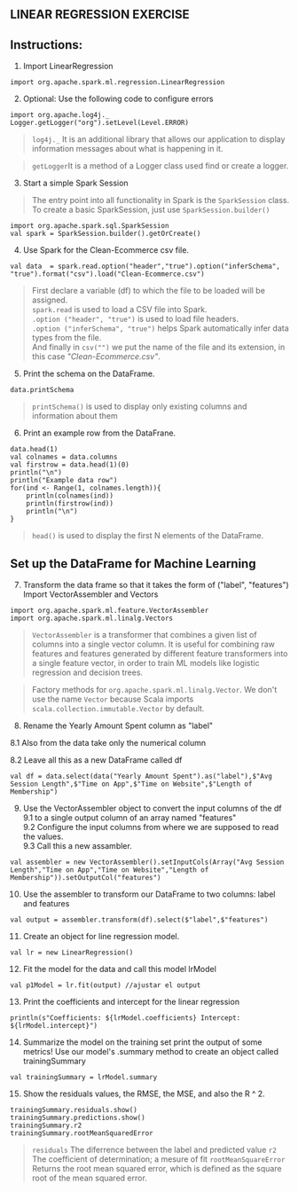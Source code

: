
## LINEAR REGRESSION EXERCISE

## Instructions: 

1. Import LinearRegression
~~~
import org.apache.spark.ml.regression.LinearRegression
~~~

2. Optional: Use the following code to configure errors 
~~~
import org.apache.log4j._
Logger.getLogger("org").setLevel(Level.ERROR)
~~~
>`log4j._` It is an additional library that allows our application to display information messages about what is happening in it. 

>`getLogger`It is a method of a Logger class used find or create a logger. 

3. Start a simple Spark Session
> The entry point into all functionality in Spark is the `SparkSession` class. To create a basic SparkSession, just use `SparkSession.builder()`
~~~
import org.apache.spark.sql.SparkSession
val spark = SparkSession.builder().getOrCreate()
~~~

4. Use Spark for the Clean-Ecommerce csv file.
~~~
val data  = spark.read.option("header","true").option("inferSchema", "true").format("csv").load("Clean-Ecommerce.csv")
~~~
> First declare a variable (df) to which the file to be loaded will be assigned.  
`spark.read` is used to load a CSV file into Spark.  
`.option ("header", "true")` is used to load file headers.  
`.option ("inferSchema", "true")` helps Spark automatically infer data types from the file.  
 And finally in `csv("")` we put the name of the file and its extension, in this case _"Clean-Ecommerce.csv"_.  


5. Print the schema on the DataFrame.
~~~
data.printSchema
~~~
> `printSchema()` is used to display only existing columns and information about them


6. Print an example row from the DataFrane.
~~~
data.head(1)
val colnames = data.columns
val firstrow = data.head(1)(0)
println("\n")
println("Example data row")
for(ind <- Range(1, colnames.length)){
    println(colnames(ind))
    println(firstrow(ind))
    println("\n")
}
~~~
> `head()` is used to display the first N elements of the DataFrame.  


## Set up the DataFrame for Machine Learning

7. Transform the data frame so that it takes the form of ("label", "features")
Import VectorAssembler and Vectors
~~~
import org.apache.spark.ml.feature.VectorAssembler
import org.apache.spark.ml.linalg.Vectors
~~~
> `VectorAssembler` is a transformer that combines a given list of columns into a single vector column. It is useful for combining raw features and features generated by different feature transformers into a single feature vector, in order to train ML models like logistic regression and decision trees.

> Factory methods for `org.apache.spark.ml.linalg.Vector`. We don't use the name `Vector` because Scala imports `scala.collection.immutable.Vector` by default.  


8. Rename the Yearly Amount Spent column as "label"  

8.1 Also from the data take only the numerical column  

8.2 Leave all this as a new DataFrame called df  
~~~
val df = data.select(data("Yearly Amount Spent").as("label"),$"Avg Session Length",$"Time on App",$"Time on Website",$"Length of Membership")
~~~

9. Use the VectorAssembler object to convert the input columns of the df  
9.1 to a single output column of an array named "features"  
9.2 Configure the input columns from where we are supposed to read the values.  
9.3 Call this a new assambler.  
~~~
val assembler = new VectorAssembler().setInputCols(Array("Avg Session Length","Time on App","Time on Website","Length of Membership")).setOutputCol("features")
~~~


10. Use the assembler to transform our DataFrame to two columns: label and features
~~~
val output = assembler.transform(df).select($"label",$"features")
~~~


11. Create an object for line regression model.
~~~
val lr = new LinearRegression()
~~~


12. Fit the model for the data and call this model lrModel
~~~
val p1Model = lr.fit(output) //ajustar el output
~~~


13. Print the coefficients and intercept for the linear regression
~~~
println(s"Coefficients: ${lrModel.coefficients} Intercept: ${lrModel.intercept}")
~~~


14. Summarize the model on the training set print the output of some metrics!
Use our model's .summary method to create an object called trainingSummary
~~~
val trainingSummary = lrModel.summary
~~~


15. Show the residuals values, the RMSE, the MSE, and also the R ^ 2.
~~~
trainingSummary.residuals.show()
trainingSummary.predictions.show()
trainingSummary.r2 
trainingSummary.rootMeanSquaredError
~~~
>`residuals` The diferrence between the label and predicted value
>`r2` The coefficient of determination; a mesure of fit
>`rootMeanSquareError` Returns the root mean squared error, which is defined as the square root of the mean squared error. 
